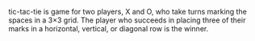 tic-tac-tie is game for two players, X and O, who take turns marking the spaces in a 3×3 grid. The player who succeeds in placing three of their marks in a horizontal, vertical, or diagonal row is the winner.
